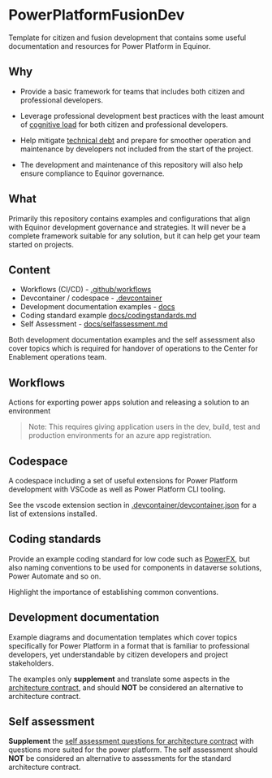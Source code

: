 # PowerPlatformFusionDev

Template for citizen and fusion development that contains some useful documentation and resources for Power Platform in Equinor.

## Why

* Provide a basic framework for teams that includes both citizen and professional developers.

* Leverage professional development best practices with the least amount of [cognitive load](https://en.wikipedia.org/wiki/Cognitive_load) for both citizen and professional developers.
* Help mitigate [technical debt](https://en.wikipedia.org/wiki/Technical_debt) and prepare for smoother operation and maintenance by developers not included from the start of the project.
* The development and maintenance of this repository will also help ensure compliance to Equinor governance.

## What

Primarily this repository contains examples and configurations that align with Equinor development governance and strategies. It will never be a complete framework suitable for any solution, but it can help get your team started on projects.

## Content

* Workflows (CI/CD) - [.github/workflows](.github/workflows/)
* Devcontainer / codespace - [.devcontainer](.devcontainer/)
* Development documentation examples - [docs](docs/)
* Coding standard example [docs/codingstandards.md](docs/codingstandards.md)
* Self Assessment - [docs/selfassessment.md](docs/selfassessment.md)

Both development documentation examples and the self assessment also cover topics which is required for handover of operations to the Center for Enablement operations team.

## Workflows

Actions for exporting power apps solution and releasing a solution to an environment
> Note: This requires giving application users in the dev, build, test and production environments for an azure app registration.

## Codespace

A codespace including a set of useful extensions for Power Platform development with VSCode as well as Power Platform CLI tooling.

See the vscode extension section in [.devcontainer/devcontainer.json](.devcontainer/devcontainer.json) for a list of extensions installed.

## Coding standards

Provide an example coding standard for low code such as [PowerFX](https://learn.microsoft.com/en-us/power-platform/power-fx/overview), but also naming conventions to be used for components in dataverse solutions, Power Automate and so on.

Highlight the importance of establishing common conventions.

## Development documentation

Example diagrams and documentation templates which cover topics specifically for Power Platform in a format that is familiar to professional developers, yet understandable by citizen developers and project stakeholders.

The examples only **supplement** and translate some aspects in the [architecture contract](https://github.com/equinor/architecturecontract), and should **NOT** be considered an alternative to architecture contract.

## Self assessment

**Supplement** the [self assessment questions for architecture contract](https://github.com/equinor/architecturecontract/blob/master/template/ac_topics.md#self-assessment-questions-for-architecture-contracts) with questions more suited for the power platform.
The self assessment should **NOT** be considered an alternative to assessments for the standard architecture contract.
